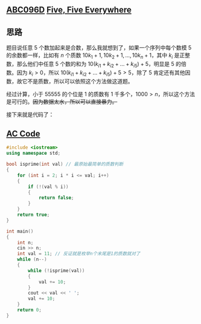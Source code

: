 ## [ABC096D](https://atcoder.jp/contests/abc096/tasks/abc096_d) [Five, Five Everywhere](https://www.luogu.com.cn/problem/AT_abc096_d)

思路
---
题目说任意 $5$ 个数加起来是合数，那么我就想到了，如果一个序列中每个数模 $5$ 的余数都一样，比如有 $n$ 个质数 $10k_1+1, 10k_2+1,\dots,10k_n+1$，其中 $k_i$ 是正整数，那么他们中任意 $5$ 个数的和为 $10(k_{i1}+k_{i2}+\dots+k_{i5})+5$，明显是 $5$ 的倍数。因为 $k_i > 0$，所以 $10(k_{i1}+k_{i2}+\dots+k_{i5})+5 > 5$，除了 $5$ 肯定还有其他因数，故它不是质数，所以可以依照这个方法做这道题。

经过计算，小于 $55555$ 的个位是 $1$ 的质数有 1 千多个，$1000 \gt n$，所以这个方法是可行的。~~因为数据太水，所以可以直接暴力。~~

接下来就是代码了：

[AC Code](https://www.luogu.com.cn/record/94915262)
---

```cpp
#include <iostream>
using namespace std;

bool isprime(int val) // 最原始最简单的质数判断
{
    for (int i = 2; i * i <= val; i++)
    {
        if (!(val % i))
        {
            return false;
        }
    }
    return true;
}

int main()
{
    int n;
    cin >> n;
    int val = 11; // 反证就是枚举n个末尾是1的质数就对了
    while (n--)
    {
        while (!isprime(val))
        {
            val += 10;
        }
        cout << val << ' ';
        val += 10;
    }
    return 0;
}

```
